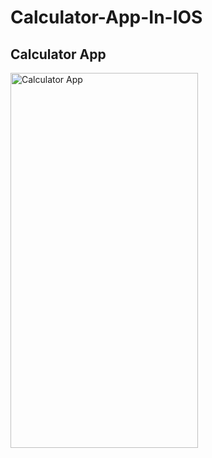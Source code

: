 # Calculator-App-In-IOS

<h2>Calculator App</h2>

<image src="https://github.com/rajputmukesh748/Calculator-App-In-IOS/blob/main/Images/CalculatorApp.png" alt="Calculator App" width="300" height="600">
